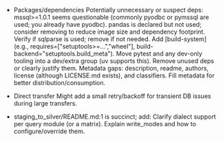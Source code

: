 * Packages/dependencies
Potentially unnecessary or suspect deps:
mssql>=1.0.1 seems questionable (commonly pyodbc or pymssql are used; you already have pyodbc).
pandas is declared but not used; consider removing to reduce image size and dependency footprint.
Verify if sqlparse is used; remove if not needed.
Add [build-system] (e.g., requires=["setuptools>=...","wheel"], build-backend="setuptools.build_meta").
Move pytest and any dev-only tooling into a dev/extra group (uv supports this).
Remove unused deps or clearly justify them.
Metadata gaps: description, readme, authors, license (although LICENSE.md exists), and classifiers.
Fill metadata for better distribution/consumption.

* Direct transfer
Might add a small retry/backoff for transient DB issues during large transfers.

* staging_to_silver/README.md:1 is succinct; add:
Clarify dialect support per query module (or a matrix).
Explain write_modes and how to configure/override them.


